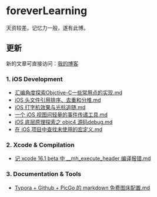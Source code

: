 # foreverLearning
天资较差，记忆力一般，遂有此博。

## **更新**
新的文章可直接访问：[我的博客](https://juejin.cn/user/1900427197561224)

### 1. **iOS Development**

- [汇编角度探索Objctive-C一些常用点的实现.md](https://github.com/cocoonbud/foreverLearning/blob/master/%E6%B1%87%E7%BC%96%E8%A7%92%E5%BA%A6%E6%8E%A2%E7%B4%A2Objctive-C%E4%B8%80%E4%BA%9B%E5%B8%B8%E7%94%A8%E7%82%B9%E7%9A%84%E5%AE%9E%E7%8E%B0.md)
- [iOS 头文件引用排序、去重和分堆.md](https://github.com/cocoonbud/foreverLearning/blob/master/iOS%20%E5%A4%B4%E6%96%87%E4%BB%B6%E5%BC%95%E7%94%A8%E6%8E%92%E5%BA%8F%E3%80%81%E5%8E%BB%E9%87%8D%E5%92%8C%E5%88%86%E5%A0%86.md)
- [iOS 打字机效果与光标追随.md](https://github.com/cocoonbud/foreverLearning/blob/master/iOS%20%E6%89%93%E5%AD%97%E6%9C%BA%E6%95%88%E6%9E%9C%E4%B8%8E%E5%85%89%E6%A0%87%E8%BF%BD%E9%9A%8F.md)
- [一个 iOS 视图间轻量的事件传递工具.md](https://github.com/cocoonbud/foreverLearning/blob/master/%E4%B8%80%E4%B8%AA%20iOS%20%E8%A7%86%E5%9B%BE%E9%97%B4%E8%BD%BB%E9%87%8F%E7%9A%84%E4%BA%8B%E4%BB%B6%E4%BC%A0%E9%80%92%E5%B7%A5%E5%85%B7.md)
- [iOS 底层原理探索之 objc4 源码debug.md](https://github.com/cocoonbud/foreverLearning/blob/master/iOS%20%E5%BA%95%E5%B1%82%E5%8E%9F%E7%90%86%E6%8E%A2%E7%B4%A2%E4%B9%8B%20objc4%20%E6%BA%90%E7%A0%81debug.md)
- [在 iOS 项目中查找未使用的宏定义.md](https://github.com/cocoonbud/foreverLearning/blob/master/%E5%9C%A8%20iOS%20%E9%A1%B9%E7%9B%AE%E4%B8%AD%E6%9F%A5%E6%89%BE%E6%9C%AA%E4%BD%BF%E7%94%A8%E7%9A%84%E5%AE%8F%E5%AE%9A%E4%B9%89.md)

### 2. **Xcode & Compilation**

- [记 xcode 16.1 beta 中 __mh_execute_header 编译报错.md](https://github.com/cocoonbud/foreverLearning/blob/master/%E8%AE%B0%20xcode%2016.1%20beta%20%E4%B8%AD%20__mh_execute_header%20%E7%BC%96%E8%AF%91%E6%8A%A5%E9%94%99.md)

### 3. **Documentation & Tools**

- [Typora + Github + PicGo 的 markdown 免费图床配置.md](https://github.com/cocoonbud/foreverLearning/blob/master/Typora%20%2B%20Github%20%2B%20PicGo%20%E7%9A%84%20markdown%20%E5%85%8D%E8%B4%B9%E5%9B%BE%E5%BA%8A%E9%85%8D%E7%BD%AE.md)
